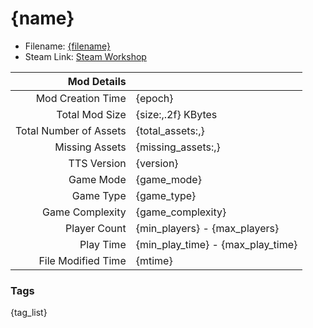 # {name}

- Filename: [{filename}]({uri_short})
- Steam Link: [Steam Workshop]({steam_link})

| Mod Details | |
|------------------------------:|:--------------------------|
| Mod Creation Time             | {epoch}                   |
| Total Mod Size                | {size:,.2f} KBytes        |
| Total Number of Assets        | {total_assets:,}          |
| Missing Assets                | {missing_assets:,}        |
| TTS Version                   | {version}                 |
| Game Mode                     | {game_mode}               | 
| Game Type                     | {game_type}               |
| Game Complexity               | {game_complexity}         |
| Player Count                  | {min_players} - {max_players}     |
| Play Time                     | {min_play_time} - {max_play_time} |
| File Modified Time            | {mtime}                   |


### Tags
{tag_list}
